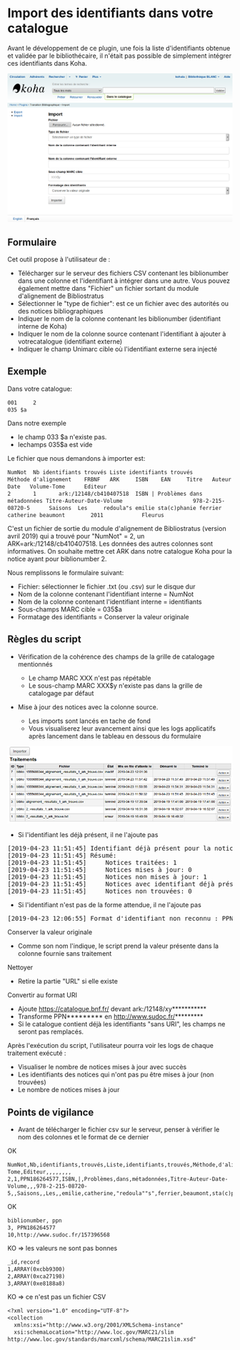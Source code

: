 # Import des identifiants dans votre catalogue

Avant le développement de ce plugin, une fois la liste d'identifiants obtenue et validée par le
bibliothécaire, il n'était pas possible de simplement intégrer ces identifiants dans
Koha.

![Plugin - outil d'import](images/koha-plugin-tb-import.png)

## Formulaire

Cet outil propose à l'utilisateur de :
* Télécharger sur le serveur des fichiers CSV contenant les
biblionumber dans une colonne et l'identifiant à intégrer dans une autre. Vous pouvez également mettre dans "Fichier" un fichier sortant du module d'alignement de Bibliostratus
* Sélectionner le "type de fichier": est ce un fichier avec des autorités ou des notices bibliographiques
* Indiquer le nom de la colonne contenant les biblionumber (identifiant interne de Koha)
* Indiquer le nom de la colonne source contenant l'identifiant à ajouter à votrecatalogue (identifiant externe)
* Indiquer le champ Unimarc cible où l'identifiant externe sera injecté

## Exemple

Dans votre catalogue:
```
001     2
035 $a
```
Dans notre exemple
* le champ 033   $a n'existe pas.
* lechamps 035$a est vide

Le fichier que nous demandons à importer est:

```
NumNot  Nb identifiants trouvés Liste identifiants trouvés      Méthode d'alignement    FRBNF   ARK     ISBN    EAN     Titre   Auteur  Date   Volume-Tome      Editeur
2       1       ark:/12148/cb410407518  ISBN | Problèmes dans métadonnées Titre-Auteur-Date-Volume                      978-2-215-08720-5      Saisons  Les     redoula"s emilie sta(c)phanie ferrier catherine beaumont        2011            Fleurus
```

C'est un fichier de sortie du module d'alignement de Bibliostratus (version avril 2019) qui a trouvé pour "NumNot" = 2, un ARK=ark:/12148/cb410407518. Les données des autres colonnes sont informatives. On souhaite mettre cet ARK dans notre catalogue Koha pour la notice ayant pour biblionumber 2.

Nous remplissons le formulaire suivant:
* Fichier: sélectionner le fichier .txt (ou .csv) sur le disque dur
* Nom de la colonne contenant l'identifiant interne = NumNot
* Nom de la colonne contenant l'identifiant interne = identifiants
* Sous-champs MARC cible = 035$a
* Formatage des identifiants = Conserver la valeur originale

## Règles du script

* Vérification de la cohérence des champs de la grille de catalogage
mentionnés
  * Le champ MARC XXX n'est pas répétable
  * Le sous-champ MARC XXX$y n'existe pas dans la grille de catalogage par défaut

* Mise à jour des notices avec la colonne source.
  * Les imports sont lancés en tache de fond
  * Vous visualiserez leur avancement ainsi que les logs applicatifs après lancement dans le tableau en dessous du formulaire

![Plugin - outil d'import - liste des traitements](images/koha-plugin-tb-import-traitements.png)

* Si l'identifiant les déjà présent, il ne l'ajoute pas
<pre>
[2019-04-23 11:51:45] Identifiant déjà présent pour la notice 2 (ligne 2)
[2019-04-23 11:51:45] Résumé:
[2019-04-23 11:51:45]     Notices traitées: 1
[2019-04-23 11:51:45]     Notices mises à jour: 0
[2019-04-23 11:51:45]     Notices non mises à jour: 1
[2019-04-23 11:51:45]     Notices avec identifiant déjà présent: 1
[2019-04-23 11:51:45]     Notices non trouvées: 0
</pre>

* Si l'identifiant n'est pas de la forme attendue, il ne l'ajoute pas
<pre>
[2019-04-23 12:06:55] Format d'identifiant non reconnu : PPN12345678
</pre>

Conserver la valeur originale
* Comme son nom l'indique, le script prend la valeur présente dans la colonne fournie sans traitement

Nettoyer
* Retire la partie "URL" si elle existe

Convertir au format URI
* Ajoute  https://catalogue.bnf.fr/ devant ark:/12148/xy***********
* Transforme  PPN*********  en http://www.sudoc.fr/*********
* Si le catalogue contient déjà les identifiants "sans URI", les champs ne seront pas remplacés.

Après l'exécution du script, l'utilisateur pourra voir les logs de chaque traitement exécuté :
* Visualiser le nombre de notices mises à jour avec succès
* Les identifiants des notices qui n'ont pas pu être mises à jour (non
trouvées)
* Le nombre de notices mises à jour

## Points de vigilance

* Avant de télécharger le fichier csv sur le serveur, penser à vérifier le nom des colonnes et le format de ce dernier

OK
```
NumNot,Nb,identifiants,trouvés,Liste,identifiants,trouvés,Méthode,d'alignement,FRBNF,ARK,ISBN,EAN,Titre,Auteur,Date,Volume-Tome,Editeur,,,,,,,,
2,1,PPN186264577,ISBN,|,Problèmes,dans,métadonnées,Titre-Auteur-Date-Volume,,,978-2-215-08720-5,,Saisons,,Les,,emilie,catherine,"redoula""s",ferrier,beaumont,sta(c)phanie,2011,,Fleurus
```
OK
```
biblionumber, ppn
3, PPN186264577
10,http://www.sudoc.fr/157396568
```

KO => les valeurs ne sont pas bonnes
```
_id,record
1,ARRAY(0xcbb9300)
2,ARRAY(0xca27198)
3,ARRAY(0xe8188a8)
```

KO => ce n'est pas un fichier CSV
```
<?xml version="1.0" encoding="UTF-8"?>
<collection
  xmlns:xsi="http://www.w3.org/2001/XMLSchema-instance"
  xsi:schemaLocation="http://www.loc.gov/MARC21/slim http://www.loc.gov/standards/marcxml/schema/MARC21slim.xsd"
```
